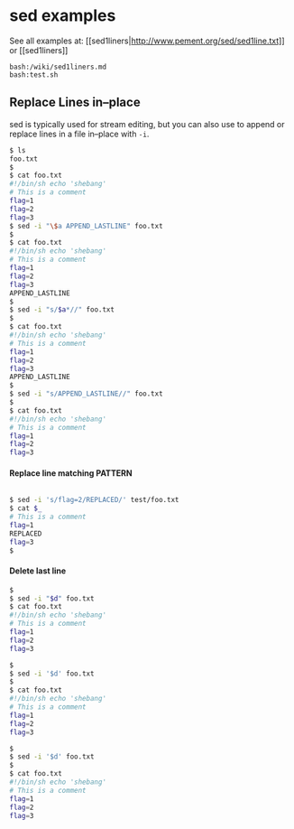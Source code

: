 # sed examples


See all examples at: [[sed1liners|http://www.pement.org/sed/sed1line.txt]] or [[sed1liners]]  

```bash:/wiki/sed1liners.md```  
```bash:test.sh```  





## Replace Lines in–place
sed is typically used for stream editing, but you can also use to
append or replace lines in a file in–place with `-i`.


```bash
$ ls
foo.txt
$
$ cat foo.txt
#!/bin/sh echo 'shebang'
# This is a comment 
flag=1
flag=2
flag=3
$ sed -i "\$a APPEND_LASTLINE" foo.txt  
$
$ cat foo.txt
#!/bin/sh echo 'shebang'
# This is a comment 
flag=1
flag=2
flag=3
APPEND_LASTLINE
$
$ sed -i "s/$a*//" foo.txt
$
$ cat foo.txt
#!/bin/sh echo 'shebang'
# This is a comment 
flag=1
flag=2
flag=3
APPEND_LASTLINE
$
$ sed -i "s/APPEND_LASTLINE//" foo.txt
$
$ cat foo.txt
#!/bin/sh echo 'shebang'
# This is a comment 
flag=1
flag=2
flag=3
``` 


#### Replace line matching PATTERN
```zsh

$ sed -i 's/flag=2/REPLACED/' test/foo.txt
$ cat $_
# This is a comment 
flag=1
REPLACED
flag=3
$
```
#### Delete last line
```sh
$
$ sed -i "$d" foo.txt
$ cat foo.txt
#!/bin/sh echo 'shebang'
# This is a comment 
flag=1
flag=2
flag=3

$
$ sed -i '$d' foo.txt           
$
$ cat foo.txt
#!/bin/sh echo 'shebang'
# This is a comment 
flag=1
flag=2
flag=3

$
$ sed -i '$d' foo.txt
$
$ cat foo.txt
#!/bin/sh echo 'shebang'
# This is a comment 
flag=1
flag=2
flag=3
```  
